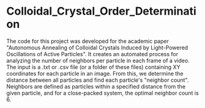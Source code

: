 # Colloidal_Crystal_Order_Determination 

The code for this project was developed for the academic paper "Autonomous Annealing of Colloidal Crystals Induced by Light-Powered Oscillations of Active Particles". It creates an automated process for analyzing the number of neighbors per particle in each frame of a video. The input is a .txt or .csv file (or a folder of these files) containing XY coordinates for each particle in an image. From this, we determine the distance between all particles and find each particle's "neighbor count". Neighbors are defined as particles within a specified distance from the given particle, and for a close-packed system, the optimal neighbor count is 6.
